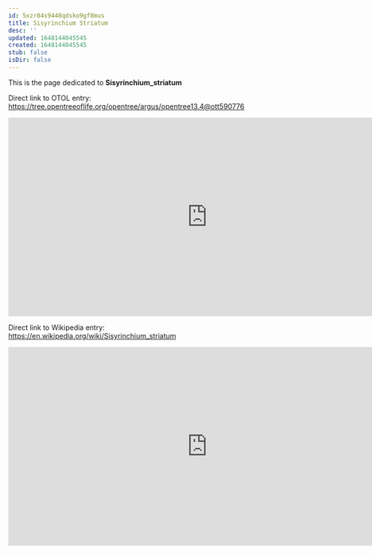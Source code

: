 ```yaml
---
id: 5xzr84s9448qdsko9gf8mus
title: Sisyrinchium Striatum
desc: ''
updated: 1648144045545
created: 1648144045545
stub: false
isDir: false
---
```

This is the page dedicated to **Sisyrinchium_striatum**


Direct link to OTOL entry: https://tree.opentreeoflife.org/opentree/argus/opentree13.4@ott590776



<html>
    <body>
    <iframe src="https://tree.opentreeoflife.org/opentree/argus/opentree13.4@ott590776"
    width="800" height="400" frameborder="0" allowfullscreen> </iframe>
    </body>
</html>
    


Direct link to Wikipedia entry: https://en.wikipedia.org/wiki/Sisyrinchium_striatum



<html>
    <body>
    <iframe src="https://en.wikipedia.org/wiki/Sisyrinchium_striatum"
    width="800" height="400" frameborder="0" allowfullscreen> </iframe>
    </body>
</html>
    
